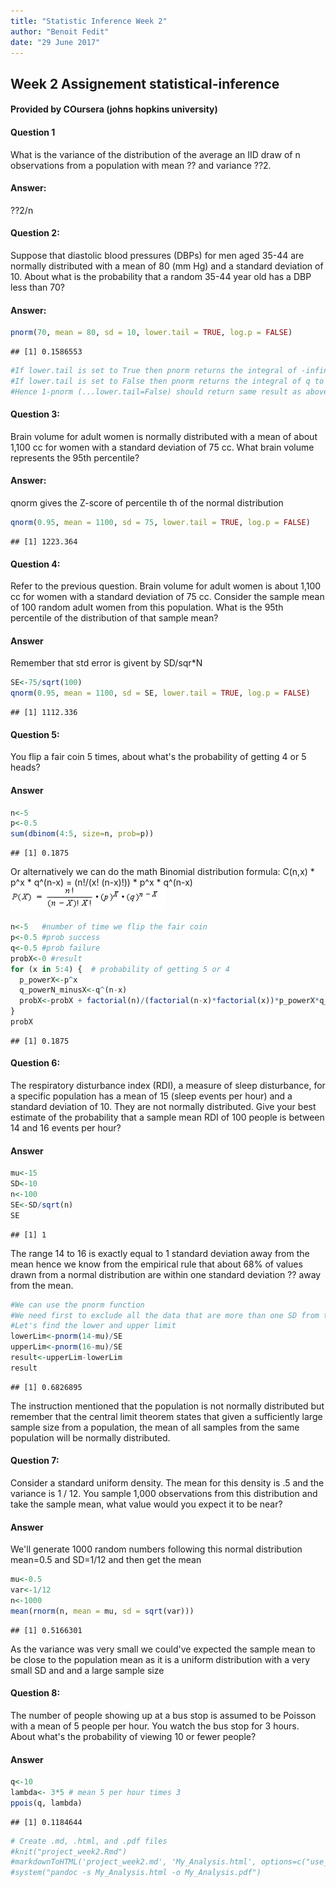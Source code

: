 ```yaml
---
title: "Statistic Inference Week 2"
author: "Benoit Fedit"
date: "29 June 2017"
---
```

## Week 2 Assignement statistical-inference 
#### Provided by COursera (johns hopkins university)


#### Question 1
What is the variance of the distribution of the average an IID draw of n observations from
a population with mean ?? and variance ??2.

#### Answer:
??2/n


#### Question 2:
Suppose that diastolic blood pressures (DBPs) for men aged 35-44 are normally distributed with 
a mean of 80 (mm Hg) and a standard deviation of 10. About what is the probability that a random
35-44 year old has a DBP less than 70?

#### Answer:

```r
pnorm(70, mean = 80, sd = 10, lower.tail = TRUE, log.p = FALSE)
```

```
## [1] 0.1586553
```

```r
#If lower.tail is set to True then pnorm returns the integral of -infinite to q of the probalityt density function
#If lower.tail is set to False then pnorm returns the integral of q to +infinite of the probalityt density function
#Hence 1-pnorm (...lower.tail=False) should return same result as above
```

#### Question 3:
Brain volume for adult women is normally distributed with a mean of about 1,100 cc for women with
a standard deviation of 75 cc. What brain volume represents the 95th percentile?

#### Answer:
qnorm gives the Z-score of percentile th of the normal distribution


```r
qnorm(0.95, mean = 1100, sd = 75, lower.tail = TRUE, log.p = FALSE)
```

```
## [1] 1223.364
```


#### Question 4:
Refer to the previous question. Brain volume for adult women is about 1,100 cc for women with a 
standard deviation of 75 cc. Consider the sample mean of 100 random adult women from this population.
What is the 95th percentile of the distribution of that sample mean?

#### Answer
Remember that std error is givent by SD/sqr*N

```r
SE<-75/sqrt(100)
qnorm(0.95, mean = 1100, sd = SE, lower.tail = TRUE, log.p = FALSE)
```

```
## [1] 1112.336
```

#### Question 5:
You flip a fair coin 5 times, about what's the probability of getting 4 or 5 heads?

#### Answer

```r
n<-5
p<-0.5
sum(dbinom(4:5, size=n, prob=p))
```

```
## [1] 0.1875
```

Or alternatively we can do the math
Binomial distribution formula: 
C(n,x) * p^x * q^(n-x) = (n!/(x! (n-x)!)) * p^x * q^(n-x)
![alt text](https://raw.githubusercontent.com/f-benoit/statistical-inference/master/figure/binomialprobabilityformula1.bmp)


```r
n<-5   #number of time we flip the fair coin
p<-0.5 #prob success
q<-0.5 #prob failure
probX<-0 #result
for (x in 5:4) {  # probability of getting 5 or 4
  p_powerX<-p^x
  q_powerN_minusX<-q^(n-x)
  probX<-probX + factorial(n)/(factorial(n-x)*factorial(x))*p_powerX*q_powerN_minusX  
}
probX
```

```
## [1] 0.1875
```

#### Question 6:
The respiratory disturbance index (RDI), a measure of sleep disturbance, for a specific population has
a mean of 15 (sleep events per hour) and a standard deviation of 10. They are not normally distributed.
Give your best estimate of the probability that a sample mean RDI of 100 people is between 14 and 16 events per hour?

#### Answer

```r
mu<-15
SD<-10
n<-100
SE<-SD/sqrt(n)
SE
```

```
## [1] 1
```
The range 14 to 16 is exactly equal to 1 standard deviation away from the mean hence we know 
from the empirical rule that about 68% of values drawn from a normal distribution are within 
one standard deviation ?? away from the mean.


```r
#We can use the pnorm function
#We need first to exclude all the data that are more than one SD from the mean
#Let's find the lower and upper limit
lowerLim<-pnorm(14-mu)/SE
upperLim<-pnorm(16-mu)/SE
result<-upperLim-lowerLim
result
```

```
## [1] 0.6826895
```
The instruction mentioned that the population is not normally distributed but remember
that the central limit theorem states that given a sufficiently large sample size from 
a population, the mean of all samples from the same population will be normally distributed.


#### Question 7:
Consider a standard uniform density. The mean for this density is .5 and the variance is 1 / 12. 
You sample 1,000 observations from this distribution and take the sample mean, what value would you expect it to be near?

#### Answer
We'll generate 1000 random numbers following this normal distribution mean=0.5 and SD=1/12 and then get the mean 

```r
mu<-0.5
var<-1/12
n<-1000
mean(rnorm(n, mean = mu, sd = sqrt(var)))
```

```
## [1] 0.5166301
```

As the variance was very small we could've expected the sample mean to be close to the population mean as
it is a uniform distribution with a very small SD and and a large sample size

#### Question 8:
The number of people showing up at a bus stop is assumed to be
Poisson with a mean of 5 people per hour. You watch the bus
stop for 3 hours. About what's the probability of viewing 10 or fewer people?

#### Answer

```r
q<-10
lambda<- 3*5 # mean 5 per hour times 3
ppois(q, lambda)
```

```
## [1] 0.1184644
```



```r
# Create .md, .html, and .pdf files
#knit("project_week2.Rmd")
#markdownToHTML('project_week2.md', 'My_Analysis.html', options=c("use_xhml"))
#system("pandoc -s My_Analysis.html -o My_Analysis.pdf")
```
